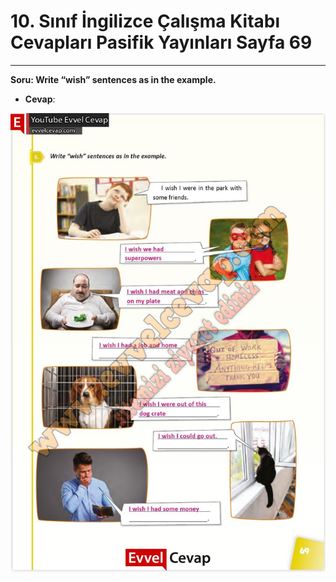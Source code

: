 # 10. Sınıf İngilizce Çalışma Kitabı Cevapları Pasifik Yayınları Sayfa 69

---

**Soru: Write “wish” sentences as in the example.**

-   **Cevap**:

![Image 1](./image_1.jpg)